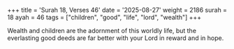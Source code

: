 +++
title = 'Surah 18, Verses 46'
date = '2025-08-27'
weight = 2186
surah = 18
ayah = 46
tags = ["children", "good", "life", "lord", "wealth"]
+++

Wealth and children are the adornment of this worldly life, but the everlasting good deeds are far better with your Lord in reward and in hope. 